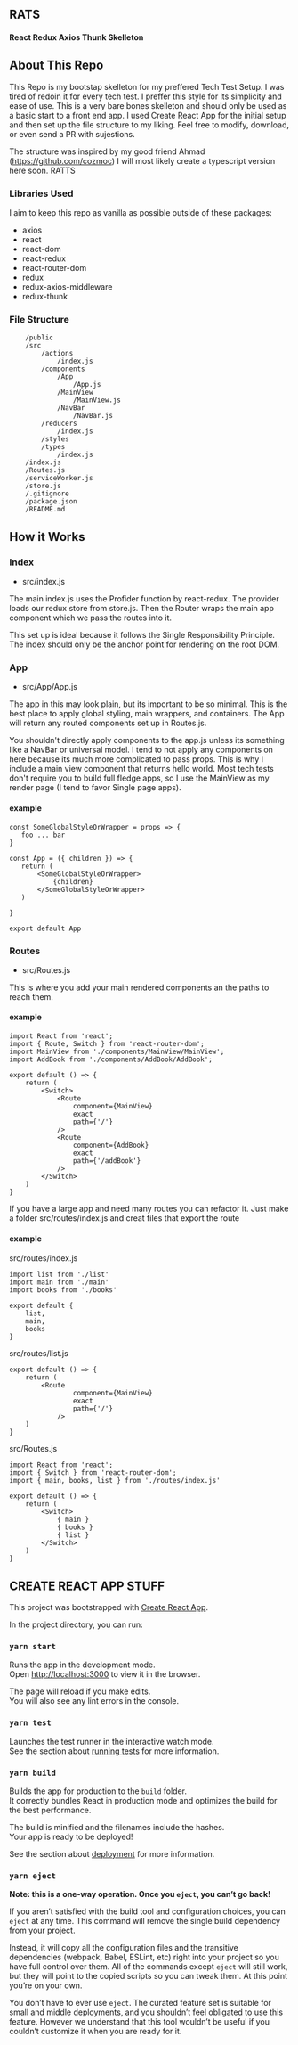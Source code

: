 ## RATS
#### React Redux Axios Thunk Skelleton

## About This Repo

This Repo is my bootstap skelleton for my preffered Tech Test Setup. I was tired of redoin it for every tech test. I preffer this style for its simplicity and ease of use. This is a very bare bones skelleton and should only be used as a basic start to a front end app. I used Create React App for the initial setup and then set up the file structure to my liking. Feel free to modify, download, or even send a PR with sujestions. 

The structure was inspired by my good friend Ahmad (https://github.com/cozmoc)
I will most likely create a typescript version here soon. RATTS

### Libraries Used

I aim to keep this repo as vanilla as possible outside of these packages: 

- axios 
- react
- react-dom
- react-redux
- react-router-dom
- redux
- redux-axios-middleware
- redux-thunk 

### File Structure 

```
    /public
    /src
        /actions
            /index.js
        /components
            /App
                /App.js
            /MainView
                /MainView.js
            /NavBar
                /NavBar.js
        /reducers
            /index.js
        /styles
        /types
            /index.js
    /index.js
    /Routes.js
    /serviceWorker.js
    /store.js
    /.gitignore
    /package.json
    /README.md
```

## How it Works

### Index

- src/index.js

The main index.js uses the Profider function by react-redux. The provider loads our redux store from store.js. Then the Router wraps the main app component which we pass the routes into it.

This set up is ideal because it follows the Single Responsibility Principle. The index should only be the anchor point for rendering on the root DOM.

### App

- src/App/App.js

The app in this may look plain, but its important to be so minimal. This is the best place to apply global styling, main wrappers, and containers. The App will return any routed components set up in Routes.js.

You shouldn't directly apply components to the app.js unless its something like a NavBar or universal model. I tend to not apply any components on here because its much more complicated to pass props. This is why I include a main view component that returns hello world. Most tech tests don't require you to build full fledge apps, so I use the MainView as my render page (I tend to favor Single page apps).

#### example
 ```
const SomeGlobalStyleOrWrapper = props => {
    foo ... bar
}

const App = ({ children }) => {
    return (
        <SomeGlobalStyleOrWrapper>
            {children}
        </SomeGlobalStyleOrWrapper>
    )

}

export default App
 ```

### Routes

- src/Routes.js

This is where you add your main rendered components an the paths to reach them. 

#### example
```
import React from 'react';
import { Route, Switch } from 'react-router-dom';
import MainView from './components/MainView/MainView';
import AddBook from './components/AddBook/AddBook';

export default () => {
    return (
        <Switch>
            <Route
                component={MainView}
                exact
                path={'/'}
            />
            <Route
                component={AddBook}
                exact
                path={'/addBook'}
            />
        </Switch>
    )
}
```

If you have a large app and need many routes you can refactor it. Just make a folder src/routes/index.js and creat files that export the route

#### example

src/routes/index.js
```
import list from './list'
import main from './main'
import books from './books'

export default {
    list,
    main,
    books
}
```

src/routes/list.js
```
export default () => {
    return (
        <Route
                component={MainView}
                exact
                path={'/'}
            />
    )
}
```

src/Routes.js
```
import React from 'react';
import { Switch } from 'react-router-dom';
import { main, books, list } from './routes/index.js'

export default () => {
    return (
        <Switch>
            { main }
            { books }
            { list }
        </Switch>
    )
}
```

## CREATE REACT APP STUFF

This project was bootstrapped with [Create React App](https://github.com/facebook/create-react-app).


In the project directory, you can run:

### `yarn start`

Runs the app in the development mode.<br />
Open [http://localhost:3000](http://localhost:3000) to view it in the browser.

The page will reload if you make edits.<br />
You will also see any lint errors in the console.

### `yarn test`

Launches the test runner in the interactive watch mode.<br />
See the section about [running tests](https://facebook.github.io/create-react-app/docs/running-tests) for more information.

### `yarn build`

Builds the app for production to the `build` folder.<br />
It correctly bundles React in production mode and optimizes the build for the best performance.

The build is minified and the filenames include the hashes.<br />
Your app is ready to be deployed!

See the section about [deployment](https://facebook.github.io/create-react-app/docs/deployment) for more information.

### `yarn eject`

**Note: this is a one-way operation. Once you `eject`, you can’t go back!**

If you aren’t satisfied with the build tool and configuration choices, you can `eject` at any time. This command will remove the single build dependency from your project.

Instead, it will copy all the configuration files and the transitive dependencies (webpack, Babel, ESLint, etc) right into your project so you have full control over them. All of the commands except `eject` will still work, but they will point to the copied scripts so you can tweak them. At this point you’re on your own.

You don’t have to ever use `eject`. The curated feature set is suitable for small and middle deployments, and you shouldn’t feel obligated to use this feature. However we understand that this tool wouldn’t be useful if you couldn’t customize it when you are ready for it.

